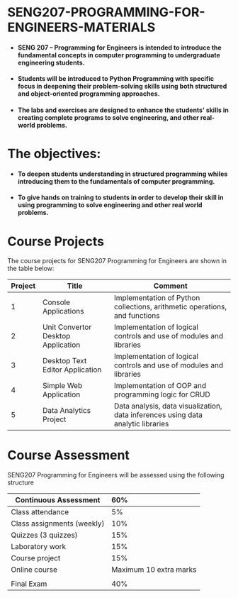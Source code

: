 # SENG207-PROGRAMMING-FOR-ENGINEERS-MATERIALS


- ####  SENG 207 – Programming for Engineers is intended to introduce the fundamental concepts in computer programming to undergraduate engineering students. 

- ####  Students will be introduced to Python Programming with specific focus in deepening their problem-solving skills using both structured and object-oriented programming approaches. 

- ####  The labs and exercises are designed to enhance the students’ skills in creating complete programs to solve engineering, and other real-world problems. 

# The objectives:
- #### To deepen students understanding in structured programming whiles introducing them to the fundamentals of computer programming.

- #### To give hands on training to students in order to develop their skill in using programming to solve engineering and other real world problems.

# Course Projects

<p>The course projects for SENG207 Programming for Engineers are shown in the table below:</p>

|Project|Title|Comment|
|----|----|----|
|1 |Console Applications |Implementation of Python collections, arithmetic operations, and functions|
|2|Unit Convertor Desktop Application|Implementation of logical controls and use of modules and libraries|
|3|Desktop Text Editor Application|Implementation of logical controls and use of modules and libraries|
|4|Simple Web Application|Implementation of OOP and programming logic for CRUD|
|5|Data Analytics Project|Data analysis, data visualization, data inferences using data analytic libraries|

# Course Assessment

<p>SENG207 Programming for Engineers will be assessed using the following structure</p>

|Continuous Assessment |	60% |
| ---- | :----|
|Class attendance 			|	   5%  |
|Class assignments (weekly) 	|	   10%  |  
|Quizzes (3 quizzes)		|		   15%   |
|Laboratory work 				|   15%   |
|Course project 				|   15%   |
|Online course	|	   Maximum 10 extra marks |
|  |  |
|Final Exam |					    40% |


 




